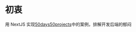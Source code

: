 # 初衷

用 NextJS 实现[50days50projects](https://github.com/bradtraversy/50projects50days)中的案例，排解开发后端的郁闷
